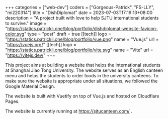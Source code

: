 +++
categories = ["web-dev"]
coders = ["Gorgeous-Patrick", "FS-LLY", "mi220314"]
title = "DishDiplomat"
date = 2023-07-03T17:19:13+08:00
description = "A project built with love to help SJTU international students to survive."
image = "https://statics.patrickli.one/blog/portfolio/dishdiplomat-website-favicon-color.svg"
type = "post"
draft = true
[[tech]]
logo = "https://statics.patrickli.one/blog/portfolio/vue.png"
name = "Vue.js"
url = "https://vuejs.org/"
[[tech]]
logo = "https://statics.patrickli.one/blog/portfolio/vite.svg"
name = "Vite"
url = "https://vitejs.dev/"
+++

This project aims at building a website that helps the international students at Shanghai Jiao Tong University. The website serves as an English canteen menu and helps the students to order foods in the university canteens. To make sure the website is appropriate under all situations, we followed the Google Material Design. 

The website is built with Vuetify on top of Vue.js and hosted on Cloudflare Pages. 

The website is currently running at https://sjtucanteen.com/ .
